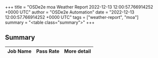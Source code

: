 +++
title = "OSDe2e moa Weather Report 2022-12-13 12:00:57.766914252 +0000 UTC"
author = "OSDe2e Automation"
date = "2022-12-13 12:00:57.766914252 +0000 UTC"
tags = ["weather-report", "moa"]
summary = "<table class=\"summary\"></table>"
+++
## Summary

| Job Name | Pass Rate | More detail |
|----------|-----------|-------------|




